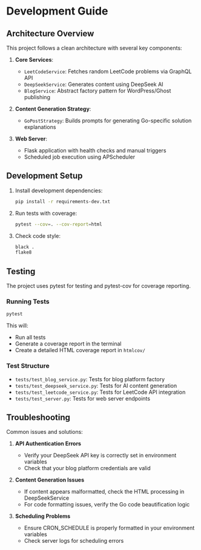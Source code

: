 # Development Guide

## Architecture Overview

This project follows a clean architecture with several key components:

1. **Core Services**:
   - `LeetCodeService`: Fetches random LeetCode problems via GraphQL API
   - `DeepSeekService`: Generates content using DeepSeek AI
   - `BlogService`: Abstract factory pattern for WordPress/Ghost publishing

2. **Content Generation Strategy**:
   - `GoPostStrategy`: Builds prompts for generating Go-specific solution explanations

3. **Web Server**:
   - Flask application with health checks and manual triggers
   - Scheduled job execution using APScheduler

## Development Setup

1. Install development dependencies:
   ```bash
   pip install -r requirements-dev.txt
   ```

2. Run tests with coverage:
   ```bash
   pytest --cov=. --cov-report=html
   ```

3. Check code style:
   ```bash
   black .
   flake8
   ```

## Testing

The project uses pytest for testing and pytest-cov for coverage reporting.

### Running Tests

```bash
pytest
```

This will:
- Run all tests
- Generate a coverage report in the terminal
- Create a detailed HTML coverage report in `htmlcov/`

### Test Structure

- `tests/test_blog_service.py`: Tests for blog platform factory
- `tests/test_deepseek_service.py`: Tests for AI content generation
- `tests/test_leetcode_service.py`: Tests for LeetCode API integration
- `tests/test_server.py`: Tests for web server endpoints

## Troubleshooting

Common issues and solutions:

1. **API Authentication Errors**
   - Verify your DeepSeek API key is correctly set in environment variables
   - Check that your blog platform credentials are valid

2. **Content Generation Issues**
   - If content appears malformatted, check the HTML processing in DeepSeekService
   - For code formatting issues, verify the Go code beautification logic

3. **Scheduling Problems**
   - Ensure CRON_SCHEDULE is properly formatted in your environment variables
   - Check server logs for scheduling errors
